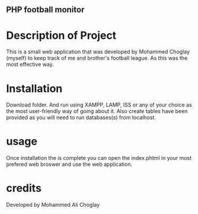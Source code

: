 ## PHP football monitor 
# Description of Project 
This is a small web application that was developed by Mohammed Choglay (myself) to keep track of me and brother's football league. As this was the most effective way. 
# Installation 
Download folder. And run using XAMPP, LAMP, ISS or any of your choice as the most user-friendly way of going about it. Also create tables have been provided as you will need to run databases(s) from localhost.
# usage 
Once installation the is complete you can open the index.phtml in your most prefered web broswer and use the web application.
# credits 
Developed by Mohammed Ali Choglay 

